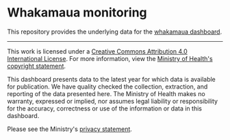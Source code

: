 # Whakamaua monitoring

This repository provides the underlying data for the [whakamaua dashboard](https://minhealthnz.shinyapps.io/WhakamauaDashboard/). 

---------------------------------------------------------------------------------
This work is licensed under a [Creative Commons Attribution 4.0 International License](https://creativecommons.org/licenses/by/4.0/). For more information, view the [Ministry of Health's copyright statement](https://www.health.govt.nz/about-site/copyright).

This dashboard presents data to the latest year for which data is available for publication. We have quality checked the collection, extraction, and reporting of the data presented here. The Ministry of Health makes no warranty, expressed or implied, nor assumes legal liability or responsibility for the accuracy, correctness or use of the information or data in this dashboard.

Please see the Ministry's [privacy statement](https://www.health.govt.nz/about-site/privacy-and-security).

